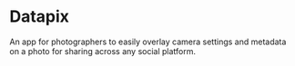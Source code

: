 # Datapix
An app for photographers to easily overlay camera settings and metadata on a photo for sharing across any social platform.
